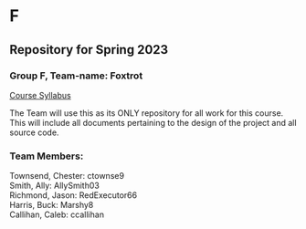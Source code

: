 # F #
## Repository for Spring 2023 ##

### Group F, Team-name: Foxtrot ###

[Course Syllabus](https://github.com/UW-COSC3011/syllabus.git)

The Team will use this as its ONLY repository for all work for this course.  
This will include all documents pertaining to the design of the project and all   
source code. 

### Team Members: ###

Townsend, Chester: ctownse9  
Smith, Ally: AllySmith03  
Richmond, Jason: RedExecutor66  
Harris, Buck: Marshy8   
Callihan, Caleb: ccallihan
